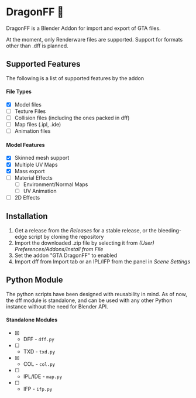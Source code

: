 # DragonFF 🐉

DragonFF is a Blender Addon for import and export of GTA files. 

At the moment, only Renderware files are supported. Support for formats other than .dff is planned. 

## Supported Features

The following is a list of supported features by the addon

#### File Types

- [X] Model files
- [ ] Texture Files
- [ ] Collision files (including the ones packed in dff)
- [ ] Map files (.ipl, .ide)
- [ ] Animation files

#### Model Features

- [X] Skinned mesh support
- [X] Multiple UV Maps
- [X] Mass export
- [ ] Material Effects
  - [ ] Environment/Normal Maps
  - [ ] UV Animation
- [ ] 2D Effects

## Installation

1. Get a release from the *Releases* for a stable release, or the bleeding-edge script by cloning the repository
2. Import the downloaded .zip file by selecting it from *(User) Preferences/Addons/Install from File*
3. Set the addon "GTA DragonFF" to enabled
4. Import dff from Import tab or an IPL/IFP from the panel in *Scene Settings*

## Python Module

The python scripts have been designed with reusability in mind. As of now, the dff module is standalone, and can be used with any other Python instance without the need for Blender API.

#### Standalone Modules

* [X] - DFF - `dff.py`
* [ ] - TXD - `txd.py`
* [X] - COL - `col.py`
* [ ] - IPL/IDE - `map.py`
* [ ] - IFP - `ifp.py`
